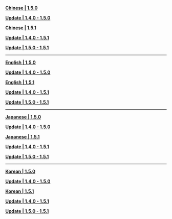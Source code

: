 **[Chinese | 1.5.0](https://d3ln624mszu7ty.cloudfront.net/client_app/pc_mihoyo/20210428_de80a243f7474c39/Audio_Chinese_1.5.0.zip)**

**[Update | 1.4.0 - 1.5.0](https://d3ln624mszu7ty.cloudfront.net/client_app/update/hk4e_global/10/zh-cn_1.4.0_1.5.0_diff_hvg2F3QM.zip)**

**[Chinese | 1.5.1](https://d3ln624mszu7ty.cloudfront.net/client_app/pc_mihoyo/20210430_27ad367085356fd4/Audio_Chinese_1.5.1.zip)**

**[Update | 1.4.0 - 1.5.1](https://d3ln624mszu7ty.cloudfront.net/client_app/update/hk4e_global/10/zh-cn_1.4.0_1.5.1_diff_hWTvXn2Q.zip)**

**[Update | 1.5.0 - 1.5.1](https://d3ln624mszu7ty.cloudfront.net/client_app/update/hk4e_global/10/zh-cn_1.5.0_1.5.1_diff_2heO3D7V.zip)**

----

**[English | 1.5.0](https://d3ln624mszu7ty.cloudfront.net/client_app/pc_mihoyo/20210428_de80a243f7474c39/Audio_English(US)_1.5.0.zip)**

**[Update | 1.4.0 - 1.5.0](https://d3ln624mszu7ty.cloudfront.net/client_app/update/hk4e_global/10/en-us_1.4.0_1.5.0_diff_KdXT5Pi0.zip)**

**[English | 1.5.1](https://d3ln624mszu7ty.cloudfront.net/client_app/pc_mihoyo/20210430_27ad367085356fd4/Audio_English(US)_1.5.1.zip)**

**[Update | 1.4.0 - 1.5.1](https://d3ln624mszu7ty.cloudfront.net/client_app/update/hk4e_global/10/en-us_1.4.0_1.5.1_diff_CKgnIUN3.zip)**

**[Update | 1.5.0 - 1.5.1](https://d3ln624mszu7ty.cloudfront.net/client_app/update/hk4e_global/10/en-us_1.5.0_1.5.1_diff_Gg3Q5aOK.zip)**

---

**[Japanese | 1.5.0](https://d3ln624mszu7ty.cloudfront.net/client_app/pc_mihoyo/20210428_de80a243f7474c39/Audio_Japanese_1.5.0.zip)**

**[Update | 1.4.0 - 1.5.0](https://d3ln624mszu7ty.cloudfront.net/client_app/update/hk4e_global/10/ja-jp_1.4.0_1.5.0_diff_hfBOW6ym.zip)**

**[Japanese | 1.5.1](https://d3ln624mszu7ty.cloudfront.net/client_app/pc_mihoyo/20210430_27ad367085356fd4/Audio_Japanese_1.5.1.zip)**

**[Update | 1.4.0 - 1.5.1](https://d3ln624mszu7ty.cloudfront.net/client_app/update/hk4e_global/10/ja-jp_1.4.0_1.5.1_diff_4sjKQmSG.zip)**

**[Update | 1.5.0 - 1.5.1](https://d3ln624mszu7ty.cloudfront.net/client_app/update/hk4e_global/10/ja-jp_1.5.0_1.5.1_diff_P72LxVCa.zip)**

---

**[Korean | 1.5.0](https://d3ln624mszu7ty.cloudfront.net/client_app/pc_mihoyo/20210428_de80a243f7474c39/Audio_Chinese_1.5.0.zip)**

**[Update | 1.4.0 - 1.5.0](https://d3ln624mszu7ty.cloudfront.net/client_app/update/hk4e_global/10/ko-kr_1.4.0_1.5.0_diff_NcX8UP1L.zip)**

**[Korean | 1.5.1](https://d3ln624mszu7ty.cloudfront.net/client_app/pc_mihoyo/20210430_27ad367085356fd4/Audio_Korean_1.5.1.zip)**

**[Update | 1.4.0 - 1.5.1](https://d3ln624mszu7ty.cloudfront.net/client_app/update/hk4e_global/10/ko-kr_1.4.0_1.5.1_diff_bsZjWULg.zip)**

**[Update | 1.5.0 - 1.5.1](https://d3ln624mszu7ty.cloudfront.net/client_app/update/hk4e_global/10/ko-kr_1.5.0_1.5.1_diff_4wMycdN3.zip)**
